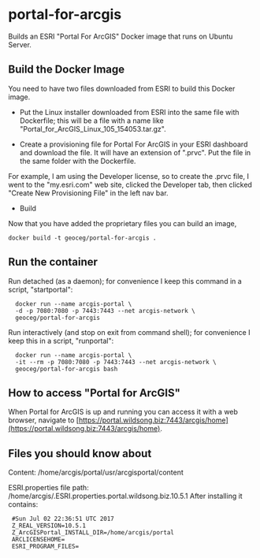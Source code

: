 # portal-for-arcgis
Builds an ESRI "Portal For ArcGIS" Docker image that runs on Ubuntu Server.

## Build the Docker Image

You need to have two files downloaded from ESRI to build this Docker image.

* Put the Linux installer downloaded from ESRI into the same file with Dockerfile;
this will be a file with a name like "Portal_for_ArcGIS_Linux_105_154053.tar.gz".

* Create a provisioning file for Portal For ArcGIS in your ESRI dashboard and download the file.
It will have an extension of ".prvc". Put the file in the same folder with the Dockerfile.

For example, I am using the Developer license, so to create the .prvc
file, I went to the "my.esri.com" web site, clicked the Developer tab,
then clicked "Create New Provisioning File" in the left nav bar.

* Build 

Now that you have added the proprietary files you can build an image, 
```
docker build -t geoceg/portal-for-arcgis .
```

## Run the container 

Run detached (as a daemon); for convenience I keep this command in a script, "startportal":
```
  docker run --name arcgis-portal \
  -d -p 7080:7080 -p 7443:7443 --net arcgis-network \
  geoceg/portal-for-arcgis
```
Run interactively (and stop on exit from command shell);
for convenience I keep this in a script, "runportal":
```
  docker run --name arcgis-portal \
  -it --rm -p 7080:7080 -p 7443:7443 --net arcgis-network \
  geoceg/portal-for-arcgis bash
```

## How to access "Portal for ArcGIS"

When Portal for ArcGIS is up and running you can access it with a web browser, 
navigate to [https://portal.wildsong.biz:7443/arcgis/home](https://portal.wildsong.biz:7443/arcgis/home).

## Files you should know about

Content: /home/arcgis/portal/usr/arcgisportal/content

ESRI.properties file path: /home/arcgis/.ESRI.properties.portal.wildsong.biz.10.5.1
After installing it contains:
```
 #Sun Jul 02 22:36:51 UTC 2017
 Z_REAL_VERSION=10.5.1
 Z_ArcGISPortal_INSTALL_DIR=/home/arcgis/portal
 ARCLICENSEHOME=
 ESRI_PROGRAM_FILES=
```
